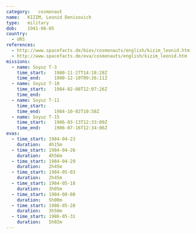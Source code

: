 ```yaml
---
category:	cosmonaut
name:	KIZIM, Leonid Denisovich 
type:	military
dob:	1941-08-05
country:
  - URS
references:
  - http://www.spacefacts.de/bios/cosmonauts/english/kizim_leonid.htm
  - http://www.spacefacts.de/eva/cosmonauts/english/kizim_leonid.htm
missions:
  - name: Soyuz T-3
    time_start:   1980-11-27T14:18:28Z
    time_end:     1980-12-10T09:26:11Z
  - name: Soyuz T-10
    time_start:   1984-02-08T12:07:26Z
    time_end:     
  - name: Soyuz T-11
    time_start:   
    time_end:     1984-10-02T10:58Z
  - name: Soyuz T-15
    time_start:   1986-03-13T12:33:09Z
    time_end:     1986-07-16T12:34:06Z
evas:
  - time_start: 1984-04-23
    duration:   4h15m
  - time_start: 1984-04-26
    duration:   4h56m
  - time_start: 1984-04-29
    duration:   2h45m
  - time_start: 1984-05-03
    duration:   2h45m
  - time_start: 1984-05-18
    duration:   3h05m
  - time_start: 1984-08-08
    duration:   5h00m
  - time_start: 1986-05-28
    duration:   3h50m
  - time_start: 1986-05-31
    duration:   5h02m
---
```

